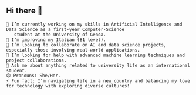 ## Hi there 👋

<!-- **SaharRamezani/SaharRamezani** is a ✨ _special_ ✨ repository because its `README.md` (this file) appears on your GitHub profile. Here are some ideas to get you started: -->

    🔭 I’m currently working on my skills in Artificial Intelligence and Data Science as a first-year Computer-Science
       student at the University of Genoa.
    🌱 I’m improving my Italian (B1 level).
    👯 I’m looking to collaborate on AI and data science projects, especially those involving real-world applications.
    🤔 I’m looking for help with advanced machine learning techniques and project collaborations.
    💬 Ask me about anything related to university life as an international student.
    😄 Pronouns: She/Her.
    ⚡ Fun fact: I’m navigating life in a new country and balancing my love for technology with exploring diverse cultures!
